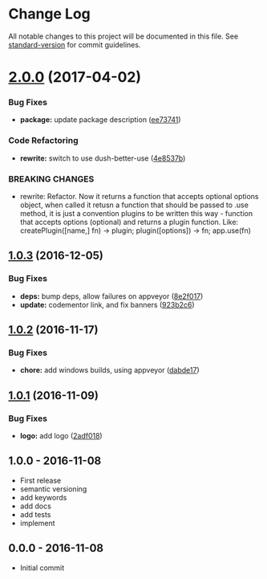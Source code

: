 # Change Log

All notable changes to this project will be documented in this file. See [standard-version](https://github.com/conventional-changelog/standard-version) for commit guidelines.

<a name="2.0.0"></a>
# [2.0.0](https://github.com/node-minibase/minibase-create-plugin/compare/v1.0.3...v2.0.0) (2017-04-02)


### Bug Fixes

* **package:** update package description ([ee73741](https://github.com/node-minibase/minibase-create-plugin/commit/ee73741))


### Code Refactoring

* **rewrite:** switch to use dush-better-use ([4e8537b](https://github.com/node-minibase/minibase-create-plugin/commit/4e8537b))


### BREAKING CHANGES

* rewrite: Refactor. Now it returns a function that accepts optional options object, when
called it retusn a function that should be passed to .use method, it is just a convention plugins to
be written this way - function that accepts options (optional) and returns a plugin function. Like:
createPlugin([name,] fn) -> plugin; plugin([options]) -> fn; app.use(fn)



<a name="1.0.3"></a>
## [1.0.3](https://github.com/node-minibase/minibase-create-plugin/compare/v1.0.2...v1.0.3) (2016-12-05)


### Bug Fixes

* **deps:** bump deps, allow failures on appveyor ([8e2f017](https://github.com/node-minibase/minibase-create-plugin/commit/8e2f017))
* **update:** codementor link, and fix banners ([923b2c6](https://github.com/node-minibase/minibase-create-plugin/commit/923b2c6))



<a name="1.0.2"></a>
## [1.0.2](https://github.com/node-minibase/minibase-create-plugin/compare/v1.0.1...v1.0.2) (2016-11-17)


### Bug Fixes

* **chore:** add windows builds, using appveyor ([dabde17](https://github.com/node-minibase/minibase-create-plugin/commit/dabde17))



<a name="1.0.1"></a>
## [1.0.1](https://github.com/node-minibase/minibase-create-plugin/compare/v1.0.0...v1.0.1) (2016-11-09)


### Bug Fixes

* **logo:** add logo ([2adf018](https://github.com/node-minibase/minibase-create-plugin/commit/2adf018))





## 1.0.0 - 2016-11-08
- First release
- semantic versioning
- add keywords
- add docs
- add tests
- implement

## 0.0.0 - 2016-11-08
- Initial commit